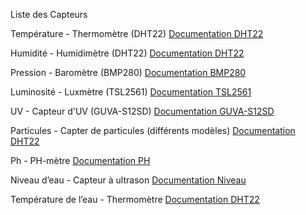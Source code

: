 Liste des Capteurs

Température - Thermomètre (DHT22)
[Documentation DHT22](./DHT22.md)

Humidité - Humidimètre (DHT22)
[Documentation DHT22](./DHT22.md)

Pression - Baromètre (BMP280)
[Documentation BMP280](./BMP280.md)

Luminosité - Luxmètre (TSL2561)
[Documentation TSL2561](./TSL2561.md)

UV - Capteur d'UV (GUVA-S12SD)
[Documentation GUVA-S12SD](./GUVA-S12SD.md)

Particules - Capter de particules (différents modèles)
[Documentation DHT22](./particules.md)

Ph - PH-mètre
[Documentation PH](./PH.md)

Niveau d’eau - Capteur à ultrason
[Documentation Niveau](./niveau.md)

Température de l’eau - Thermomètre
[Documentation DHT22](./DHT22.md)
